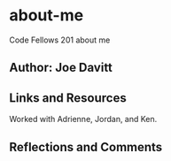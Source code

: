 # about-me
Code Fellows 201 about me

## Author: Joe Davitt

## Links and Resources
Worked with Adrienne, Jordan, and Ken.

## Reflections and Comments